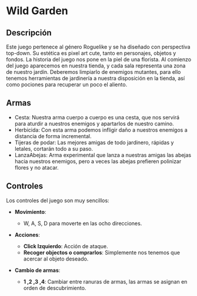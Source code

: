 # **Wild Garden**

## Descripción
Este juego pertenece al género Roguelike y se ha diseñado con perspectiva top-down. Su estética es pixel art cute, tanto en personajes, objetos y fondos. La historia del juego nos pone en la piel de una florista. Al comienzo del juego aparecemos en nuestra tienda, y cada sala representa una zona de nuestro jardín. Deberemos limpiarlo de enemigos mutantes, para ello tenemos herramientas de jardinería a nuestra disposición en la tienda, así como pociones para recuperar un poco el aliento.

## Armas
- Cesta: Nuestra arma cuerpo a cuerpo es una cesta, que nos servirá para aturdir a nuestros enemigos y apartarlos de nuestro camino.
- Herbicida: Con esta arma podemos infligir daño a nuestros enemigos a distancia de forma incremental.
- Tijeras de podar: Las mejores amigas de todo jardinero, rápidas y letales, cortarán todo a su paso.
- LanzaAbejas: Arma experimental que lanza a nuestras amigas las abejas hacia nuestros enemigos, pero a veces las abejas prefieren polinizar flores y no atacar.

## Controles
Los controles del juego son muy sencillos:

- **Movimiento**:
  - W, A, S, D para moverte en las ocho direcciones.

- **Acciones**:
  - **Click Izquierdo**: Acción de ataque.
  - **Recoger objectos o comprarlos**: Simplemente nos tenemos que acercar al objeto deseado.

- **Cambio de armas**:
  - **1 ,2 ,3 ,4**: Cambiar entre ranuras de armas, las armas se asignan en orden de descubrimiento.
